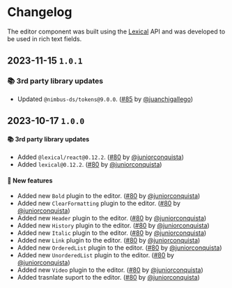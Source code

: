 # Changelog

The editor component was built using the [Lexical](https://lexical.dev) API and was developed to be used in rich text fields.

## 2023-11-15 `1.0.1`

### 📚 3rd party library updates

- Updated `@nimbus-ds/tokens@9.0.0`. ([#85](https://github.com/TiendaNube/nimbus-patterns/pull/85) by [@juanchigallego](https://github.com/juanchigallego))

## 2023-10-17 `1.0.0`

#### 📚 3rd party library updates

- Added `@lexical/react@0.12.2`. ([#80](https://github.com/TiendaNube/nimbus-patterns/pull/80) by [@juniorconquista](https://github.com/juniorconquista))
- Added `lexical@0.12.2`. ([#80](https://github.com/TiendaNube/nimbus-patterns/pull/80) by [@juniorconquista](https://github.com/juniorconquista))

#### 🎉 New features

- Added new `Bold` plugin to the editor. ([#80](https://github.com/TiendaNube/nimbus-patterns/pull/80) by [@juniorconquista](https://github.com/juniorconquista))
- Added new `ClearFormatting` plugin to the editor. ([#80](https://github.com/TiendaNube/nimbus-patterns/pull/80) by [@juniorconquista](https://github.com/juniorconquista))
- Added new `Header` plugin to the editor. ([#80](https://github.com/TiendaNube/nimbus-patterns/pull/80) by [@juniorconquista](https://github.com/juniorconquista))
- Added new `History` plugin to the editor. ([#80](https://github.com/TiendaNube/nimbus-patterns/pull/80) by [@juniorconquista](https://github.com/juniorconquista))
- Added new `Italic` plugin to the editor. ([#80](https://github.com/TiendaNube/nimbus-patterns/pull/80) by [@juniorconquista](https://github.com/juniorconquista))
- Added new `Link` plugin to the editor. ([#80](https://github.com/TiendaNube/nimbus-patterns/pull/80) by [@juniorconquista](https://github.com/juniorconquista))
- Added new `OrderedList` plugin to the editor. ([#80](https://github.com/TiendaNube/nimbus-patterns/pull/80) by [@juniorconquista](https://github.com/juniorconquista))
- Added new `UnorderedList` plugin to the editor. ([#80](https://github.com/TiendaNube/nimbus-patterns/pull/80) by [@juniorconquista](https://github.com/juniorconquista))
- Added new `Video` plugin to the editor. ([#80](https://github.com/TiendaNube/nimbus-patterns/pull/80) by [@juniorconquista](https://github.com/juniorconquista))
- Added trasnlate suport to the editor. ([#80](https://github.com/TiendaNube/nimbus-patterns/pull/80) by [@juniorconquista](https://github.com/juniorconquista))

